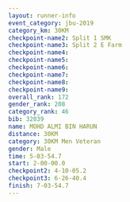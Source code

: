 ```yaml
---
layout: runner-info 
event_category: jbu-2019 
category_km: 30KM 
checkpoint-name2: Split 1 SMK 
checkpoint-name3: Split 2 E Farm 
checkpoint-name4: 
checkpoint-name5: 
checkpoint-name6: 
checkpoint-name7: 
checkpoint-name8: 
checkpoint-name9: 
overall_rank: 172
gender_rank: 208
category_rank: 46
bib: 32039
name: MOHD ALMI BIN HARUN
distance: 30KM
category: 30KM Men Veteran
gender: Male
time: 5-03-54.7
start: 2-00-00.0
checkpoint2: 4-10-05.2
checkpoint3: 6-26-40.4
finish: 7-03-54.7
---
```

